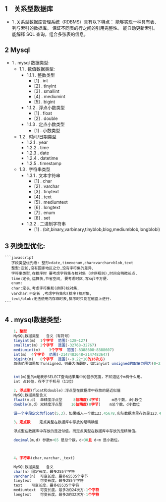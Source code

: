 ## 1　关系型数据库
- 1 .关系型数据库管理系统（RDBMS）具有以下特点：
    能够实现一种具有表、列与索引的数据库。
    保证不同表的行之间的引用完整性。
    能自动更新索引。
    能解释 SQL 查询，组合多张表的信息。
    
    
## 2 Mysql
   - 1 . mysql  数据类型:
        - 1.1 . 数值数据类型:
            - 1.1.1 . 整数类型
                - [1] . int
                - [2] . tinyint
                - [3] . smallint
                - [4] . mediumint
                - [5] . bigint
            - 1.1.2 . 浮点小数类型
                - [1] . float
                - [2] . double
            - 1.1.3 . 定点小数类型
                - [1] . 小数类型
        - 1.2 . 时间/日期类型
            - 1.2.1 . year
            - 1.2.2 . time
            - 1.2.3 . date
            - 1.2.4 . datetime
            - 1.2.5 . timestamp
        - 1.3 . 字符串类型
            - 1.3.1 . 文本字符串
                - [1] . char
                - [2] . varchar
                - [3] . tinytext
                - [4] . text
                - [5] . mediumtext
                - [6] . longtext
                - [7] . enum
                - [8] . set
            - 1.3.2 . 二进制字符串
                - [1] . (bit,binary,varbinary,tinyblob,blog,mediumblob,longblobi)
## 3 列类型优化:
    ```javascript
       字段类型优先级: 整形>date,time>enum,char>varchar>blob,text
       整型:定长,没有国家地区之分,没有字符集的差异,
       字符串类型,在排序时 要考虑字符集与校对集 (排序规则),时间会稍微长点.
       time:定长,运算快,节省空间, 要考虑时区,写sql不方便.
       enum: 
       char:定长,考虑字符集和(排序)校对集,
       varchar:不定长 ,考虑字符集和(排序)校对集,
       text/blob:无法使用内存临时表,排序时只能在磁盘上进行.
    ```

## 4 . mysql数据类型:
```javascript
    1、整型
    MySQL数据类型	含义（有符号）
    tinyint(m)	1个字节  范围(-128~127)
    smallint(m)	2个字节  范围(-32768~32767)
    mediumint(m)	3个字节  范围(-8388608~8388607)
    int(m)	4个字节  范围(-2147483648~2147483647)
    bigint(m)	8个字节  范围(+-9.22*10的18次方)
    取值范围如果加了unsigned，则最大值翻倍，如tinyint unsigned的取值范围为(0~255)。


    int(m)里的m是表示SELECT查询结果集中的显示宽度，不知道这个m有什么用。
    int 占10位，存不了手机号（11位）

    2、浮点型(float和double):浮点型在数据库中存放的是近似值
    MySQL数据类型含义
    float(m,d)	单精度浮点型     8位精度(4字节)     m总个数，d小数位
    double(m,d)	双精度浮点型    16位精度(8字节)    m总个数，d小数位

    设一个字段定义为float(5,3)，如果插入一个数123.45678,实际数据库里存的是123.457，但总个数还以实际为准，即6位。

    3、定点数    定点类型在数据库中存放的是精确值

    浮点型在数据库中存放的是近似值，而定点类型在数据库中存放的是精确值。

    decimal(m,d) 参数m<65 是总个数，d<30且 d<m 是小数位。

    

    4、字符串(char,varchar,_text)

    MySQL数据类型	含义
    char(n)	固定长度，最多255个字符
    varchar(n)	可变长度，最多65535个字节
    tinytext	可变长度，最多255个字符
    text	可变长度，最多65535个字符
    mediumtext	可变长度，最多2的24次方-1个字符
    longtext	可变长度，最多2的32次方-1个字符
```
     